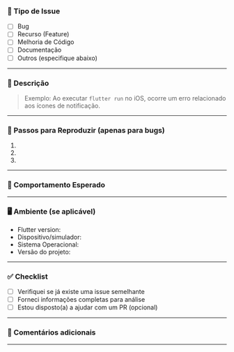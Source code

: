 ### 📌 Tipo de Issue

<!-- Marque com um "x" o tipo de contribuição -->

* [ ] Bug
* [ ] Recurso (Feature)
* [ ] Melhoria de Código
* [ ] Documentação
* [ ] Outros (especifique abaixo)

---

### 🧩 Descrição

<!-- Explique de forma clara o que você deseja reportar ou sugerir -->

> Exemplo: Ao executar `flutter run` no iOS, ocorre um erro relacionado aos ícones de notificação.

---

### 🔁 Passos para Reproduzir (apenas para bugs)

1.
2.
3.

---

### 🧪 Comportamento Esperado

<!-- O que você esperava que acontecesse? -->

---

### 🖥 Ambiente (se aplicável)

* Flutter version:
* Dispositivo/simulador:
* Sistema Operacional:
* Versão do projeto:

---

### ✅ Checklist

* [ ] Verifiquei se já existe uma issue semelhante
* [ ] Forneci informações completas para análise
* [ ] Estou disposto(a) a ajudar com um PR (opcional)

---

### 💬 Comentários adicionais

<!-- Informações extras, prints, logs, links, etc. -->

---
